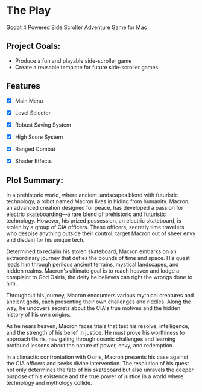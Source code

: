 # The Play
Godot 4 Powered Side Scroller Adventure Game for Mac

## Project Goals:
- Produce a fun and playable side-scroller game
- Create a reusable template for future side-scroller games

## Features
- [x] Main Menu
- [x] Level Selector
- [x] Robust Saving System
- [x] High Score System
- [x] Ranged Combat
- [x] Shader Effects


## Plot Summary:
In a prehistoric world, where ancient landscapes blend with futuristic technology, a robot named Macron lives in hiding from humanity. Macron, an advanced creation designed for peace, has developed a passion for electric skateboarding—a rare blend of prehistoric and futuristic technology. However, his prized possession, an electric skateboard, is stolen by a group of CIA officers. These officers, secretly time travelers who despise anything outside their control, target Macron out of sheer envy and disdain for his unique tech.

Determined to reclaim his stolen skateboard, Macron embarks on an extraordinary journey that defies the bounds of time and space. His quest leads him through perilous ancient terrains, mystical landscapes, and hidden realms. Macron's ultimate goal is to reach heaven and lodge a complaint to God Osiris, the deity he believes can right the wrongs done to him.

Throughout his journey, Macron encounters various mythical creatures and ancient gods, each presenting their own challenges and riddles. Along the way, he uncovers secrets about the CIA's true motives and the hidden history of his own origins.

As he nears heaven, Macron faces trials that test his resolve, intelligence, and the strength of his belief in justice. He must prove his worthiness to approach Osiris, navigating through cosmic challenges and learning profound lessons about the nature of power, envy, and redemption.

In a climactic confrontation with Osiris, Macron presents his case against the CIA officers and seeks divine intervention. The resolution of his quest not only determines the fate of his skateboard but also unravels the deeper purpose of his existence and the true power of justice in a world where technology and mythology collide.

